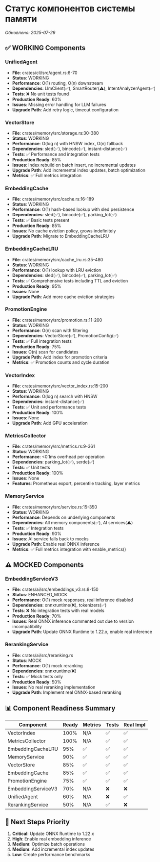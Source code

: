 # Статус компонентов системы памяти

*Обновлено: 2025-07-29*

## ✅ WORKING Components

### UnifiedAgent
- **File**: crates/cli/src/agent.rs:6-70
- **Status**: WORKING
- **Performance**: O(1) routing, O(n) downstream
- **Dependencies**: LlmClient(✅), SmartRouter(⚠️), IntentAnalyzerAgent(✅)
- **Tests**: ❌ No unit tests found
- **Production Ready**: 60%
- **Issues**: Missing error handling for LLM failures
- **Upgrade Path**: Add retry logic, timeout configuration

### VectorStore
- **File**: crates/memory/src/storage.rs:30-380
- **Status**: WORKING
- **Performance**: O(log n) with HNSW index, O(n) fallback
- **Dependencies**: sled(✅), bincode(✅), instant-distance(✅)
- **Tests**: ✅ Performance and integration tests
- **Production Ready**: 85%
- **Issues**: Index rebuild on batch insert, no incremental updates
- **Upgrade Path**: Add incremental index updates, batch optimization
- **Metrics**: ✅ Full metrics integration

### EmbeddingCache
- **File**: crates/memory/src/cache.rs:16-189
- **Status**: WORKING
- **Performance**: O(1) hash-based lookup with sled persistence
- **Dependencies**: sled(✅), bincode(✅), parking_lot(✅)
- **Tests**: ✅ Basic tests present
- **Production Ready**: 85%
- **Issues**: No cache eviction policy, grows indefinitely
- **Upgrade Path**: Migrate to EmbeddingCacheLRU

### EmbeddingCacheLRU
- **File**: crates/memory/src/cache_lru.rs:35-480
- **Status**: WORKING
- **Performance**: O(1) lookup with LRU eviction
- **Dependencies**: sled(✅), bincode(✅), parking_lot(✅)
- **Tests**: ✅ Comprehensive tests including TTL and eviction
- **Production Ready**: 95%
- **Issues**: None
- **Upgrade Path**: Add more cache eviction strategies

### PromotionEngine
- **File**: crates/memory/src/promotion.rs:11-200
- **Status**: WORKING
- **Performance**: O(n) scan with filtering
- **Dependencies**: VectorStore(✅), PromotionConfig(✅)
- **Tests**: ✅ Full integration tests
- **Production Ready**: 75%
- **Issues**: O(n) scan for candidates
- **Upgrade Path**: Add index for promotion criteria
- **Metrics**: ✅ Promotion counts and cycle duration

### VectorIndex
- **File**: crates/memory/src/vector_index.rs:15-200
- **Status**: WORKING
- **Performance**: O(log n) search with HNSW
- **Dependencies**: instant-distance(✅)
- **Tests**: ✅ Unit and performance tests
- **Production Ready**: 100%
- **Issues**: None
- **Upgrade Path**: Add GPU acceleration

### MetricsCollector
- **File**: crates/memory/src/metrics.rs:9-361
- **Status**: WORKING
- **Performance**: <0.1ms overhead per operation
- **Dependencies**: parking_lot(✅), serde(✅)
- **Tests**: ✅ Unit tests
- **Production Ready**: 100%
- **Issues**: None
- **Features**: Prometheus export, percentile tracking, layer metrics

### MemoryService
- **File**: crates/memory/src/service.rs:15-350
- **Status**: WORKING
- **Performance**: Depends on underlying components
- **Dependencies**: All memory components(✅), AI services(⚠️)
- **Tests**: ✅ Integration tests
- **Production Ready**: 90%
- **Issues**: AI service falls back to mocks
- **Upgrade Path**: Enable real ONNX inference
- **Metrics**: ✅ Full metrics integration with enable_metrics()

## ⚠️ MOCKED Components

### EmbeddingServiceV3
- **File**: crates/ai/src/embeddings_v3.rs:8-150
- **Status**: ENHANCED_MOCK
- **Performance**: O(1) mock responses, real inference disabled
- **Dependencies**: onnxruntime(❌), tokenizers(✅)
- **Tests**: ❌ No integration tests with real models
- **Production Ready**: 70%
- **Issues**: Real ONNX inference commented out due to version incompatibility
- **Upgrade Path**: Update ONNX Runtime to 1.22.x, enable real inference

### RerankingService
- **File**: crates/ai/src/reranking.rs
- **Status**: MOCK
- **Performance**: O(1) mock reranking
- **Dependencies**: onnxruntime(❌)
- **Tests**: ✅ Mock tests only
- **Production Ready**: 50%
- **Issues**: No real reranking implementation
- **Upgrade Path**: Implement real ONNX-based reranking

## 📊 Component Readiness Summary

| Component | Ready | Metrics | Tests | Real Impl |
|-----------|-------|---------|-------|-----------|
| VectorIndex | 100% | N/A | ✅ | ✅ |
| MetricsCollector | 100% | N/A | ✅ | ✅ |
| EmbeddingCacheLRU | 95% | ✅ | ✅ | ✅ |
| MemoryService | 90% | ✅ | ✅ | ✅ |
| VectorStore | 85% | ✅ | ✅ | ✅ |
| EmbeddingCache | 85% | ✅ | ✅ | ✅ |
| PromotionEngine | 75% | ✅ | ✅ | ✅ |
| EmbeddingServiceV3 | 70% | N/A | ❌ | ❌ |
| UnifiedAgent | 60% | N/A | ❌ | ✅ |
| RerankingService | 50% | N/A | ✅ | ❌ |

## 🚀 Next Steps Priority

1. **Critical**: Update ONNX Runtime to 1.22.x
2. **High**: Enable real embedding inference
3. **Medium**: Optimize batch operations
4. **Medium**: Add incremental index updates
5. **Low**: Create performance benchmarks